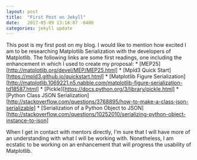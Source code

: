 ```yaml
---
layout: post
title:  "First Post on Jekyll"
date:   2017-05-09 13:18:07 -0400
categories: jekyll update
---
```

This post is my first post on my blog.  I would like to mention how excited I
am to be researching Matplotlib Serialization with the developers of Matplotlib.
The following links are some first readings, one including the enhancement
in which I used to create my proposal:
    * [MEP25][http://matplotlib.org/devel/MEP/MEP25.html]
    * [Mpld3 Quick Start][https://mpld3.github.io/quickstart.html]
    * [Matplotlib Figure Serialization][http://matplotlib.1069221.n5.nabble.com/matplotlib-figure-serialization-td18587.html]
    * [Pickle][https://docs.python.org/3/library/pickle.html]
    * [Python Class JSON Serialization][http://stackoverflow.com/questions/3768895/how-to-make-a-class-json-serializable]
    * [Serialization of a Python Object to JSON][http://stackoverflow.com/questions/10252010/serializing-python-object-instance-to-json]

When I get in contact with mentors directly, I'm sure that I will have more of
an understanding with what I will be working with.  Nonetheless, I am ecstatic
to be working on an enhancement that will progress the usability of Matplotlib.
